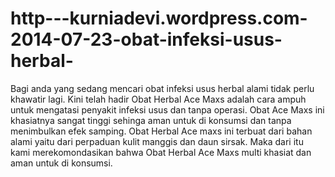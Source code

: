 http---kurniadevi.wordpress.com-2014-07-23-obat-infeksi-usus-herbal-
====================================================================

Bagi anda yang sedang mencari obat infeksi usus herbal alami tidak perlu khawatir lagi. Kini telah hadir Obat Herbal Ace Maxs adalah cara ampuh untuk mengatasi penyakit infeksi usus dan tanpa operasi. Obat Ace Maxs ini khasiatnya sangat tinggi sehinga aman untuk di konsumsi dan tanpa menimbulkan efek samping. Obat Herbal Ace maxs ini terbuat dari bahan alami yaitu dari perpaduan kulit manggis dan daun sirsak. Maka dari itu kami merekomondasikan bahwa Obat Herbal Ace Maxs multi khasiat dan aman untuk di konsumsi.
